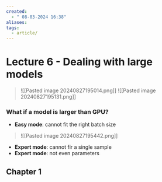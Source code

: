 ```yaml
---
created:
  - " 08-03-2024 16:38"
aliases: 
tags:
  - article/
---
```


# Lecture 6 - Dealing with large models

> ![[Pasted image 20240827195014.png]]
> ![[Pasted image 20240827195131.png]]


### What if a model is larger than GPU?
- **Easy mode**: cannot fit the right batch size
> ![[Pasted image 20240827195442.png]]
- **Expert mode**: cannot fir a single sample
- **Expert mode**: not even parameters
## Chapter 1

